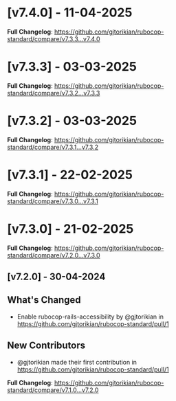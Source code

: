# [v7.4.0] - 11-04-2025
**Full Changelog**: https://github.com/gjtorikian/rubocop-standard/compare/v7.3.3...v7.4.0
# [v7.3.3] - 03-03-2025
**Full Changelog**: https://github.com/gjtorikian/rubocop-standard/compare/v7.3.2...v7.3.3
# [v7.3.2] - 03-03-2025
**Full Changelog**: https://github.com/gjtorikian/rubocop-standard/compare/v7.3.1...v7.3.2
# [v7.3.1] - 22-02-2025
**Full Changelog**: https://github.com/gjtorikian/rubocop-standard/compare/v7.3.0...v7.3.1
# [v7.3.0] - 21-02-2025
**Full Changelog**: https://github.com/gjtorikian/rubocop-standard/compare/v7.2.0...v7.3.0
## [v7.2.0] - 30-04-2024
## What's Changed
* Enable rubocop-rails-accessibility by @gjtorikian in https://github.com/gjtorikian/rubocop-standard/pull/1

## New Contributors
* @gjtorikian made their first contribution in https://github.com/gjtorikian/rubocop-standard/pull/1

**Full Changelog**: https://github.com/gjtorikian/rubocop-standard/compare/v7.1.0...v7.2.0
